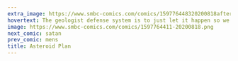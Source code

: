 ```yaml
---
extra_image: https://www.smbc-comics.com/comics/159776448320200818after.png
hovertext: The geologist defense system is to just let it happen so we can examine the results when intelligent life evolves a billion years after.
image: https://www.smbc-comics.com/comics/1597764411-20200818.png
next_comic: satan
prev_comic: mens
title: Asteroid Plan
---
```


